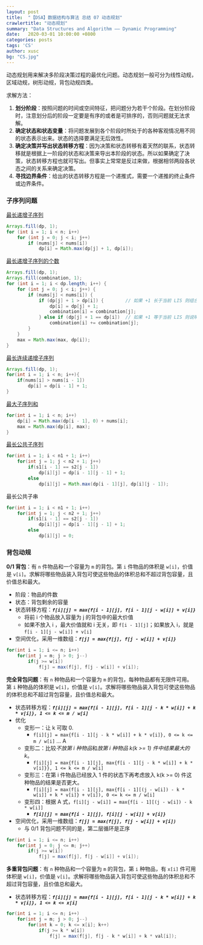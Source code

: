 ```yaml
---
layout: post
title:  "【DSA】数据结构与算法 总结 07 动态规划"
crawlertitle: "动态规划"
summary: "Data Structures and Algorithm —— Dynamic Programming"
date:   2020-03-01 10:00:00 +0800
categories: posts
tags: 'CS'
author: xusc
bg: "CS.jpg"
---
```


动态规划用来解决多阶段决策过程的最优化问题。动态规划一般可分为线性动规，区域动规，树形动规，背包动规四类。

求解方法：
1. **划分阶段**：按照问题的时间或空间特征，把问题分为若干个阶段。在划分阶段时，注意划分后的阶段一定要是有序的或者是可排序的，否则问题就无法求解。
2. **确定状态和状态变量**：将问题发展到各个阶段时所处于的各种客观情况用不同的状态表示出来。状态的选择要满足无后效性。
3. **确定决策并写出状态转移方程**：因为决策和状态转移有着天然的联系，状态转移就是根据上一阶段的状态和决策来导出本阶段的状态。所以如果确定了决策，状态转移方程也就可写出。但事实上常常是反过来做，根据相邻两段各状态之间的关系来确定决策。
4. **寻找边界条件**：给出的状态转移方程是一个递推式，需要一个递推的终止条件或边界条件。

### 子序列问题
[最长递增子序列](https://leetcode-cn.com/problems/longest-increasing-subsequence/)
```java
Arrays.fill(dp, 1);
for (int i = 1; i < n; i++)
    for (int j = 0; j < i; j++)
        if (nums[j] < nums[i])
            dp[i] = Math.max(dp[j] + 1, dp[i]);
```

[最长递增子序列的个数](https://leetcode-cn.com/problems/number-of-longest-increasing-subsequence/)
```java
Arrays.fill(dp, 1);
Arrays.fill(combination, 1);
for (int i = 1; i < dp.length; i++) {
    for (int j = 0; j < i; j++) {
        if (nums[j] < nums[i]) {
            if (dp[j] + 1 > dp[i]) {        // 如果 +1 长于当前 LIS 则组合数不变
                dp[i] = dp[j] + 1;
                combination[i] = combination[j];
            } else if (dp[j] + 1 == dp[i])  // 如果 +1 等于当前 LIS 则说明找到了新组合
                combination[i] += combination[j];
        }
    }
    max = Math.max(max, dp[i]);
}
```

[最长连续递增子序列](https://leetcode-cn.com/problems/longest-continuous-increasing-subsequence/)
```java
Arrays.fill(dp, 1);
for(int i = 1; i < n; i++){
    if(nums[i] > nums[i - 1])
        dp[i] = dp[i - 1] + 1;
}
```

[最大子序列和](https://leetcode-cn.com/problems/maximum-subarray/)
```java
for(int i = 1; i < n; i++)
    dp[i] = Math.max(dp[i - 1], 0) + nums[i];
    max = Math.max(dp[i], max);
}
```

[最长公共子序列](https://leetcode-cn.com/problems/longest-common-subsequence/)
```java
for(int i = 1; i < n1 + 1; i++)
    for(int j = 1; j < n2 + 1; j++)
        if(s1[i - 1] == s2[j - 1])
            dp[i][j] = dp[i - 1][j - 1] + 1;
        else
            dp[i][j] = Math.max(dp[i - 1][j], dp[i][j - 1]);
```

最长公共子串
```java
for(int i = 1; i < n1 + 1; i++)
    for(int j = 1; j < n2 + 1; j++)
        if(s1[i - 1] == s2[j - 1])
            dp[i][j] = dp[i - 1][j - 1] + 1;
        else
            dp[i][j] = 0;
```


### 背包动规
**0/1 背包**：有 `n` 件物品和一个容量为 `m` 的背包。第 `i` 件物品的体积是 `w[i]`，价值是 `v[i]`。求解将哪些物品装入背包可使这些物品的体积总和不超过背包容量，且价值总和最大。
+ 阶段：物品的件数
+ 状态：背包剩余的容量
+ 状态转移方程：***`f[i][j] = max{f[i - 1][j], f[i - 1][j - w[i]] + v[i]}`***
  + 将前 i 个物品放入容量为 j 的背包中的最大价值
  + 如果不放入 i ，最大价值就和 i 无关，即 `f[i - 1][j]`；如果放入 i，就是 `f[i - 1][j - w[i]] + v[i]`
+ 空间优化，采用一维数组：***`f[j] = max{f[j], f[j - w[i]] + v[i]}`***

```java
for(int i = 1; i <= n; i++)
    for(int j = m; j > 0; j--)
        if(j >= w[i])
            f[j] = max(f[j], f[j - w[i]] + v[i]);
```

**完全背包问题**：有 `n` 种物品和一个容量为 `m` 的背包，每种物品都有无限件可用。第 `i` 种物品的体积是 `w[i]`，价值是 `v[i]`。求解将哪些物品装入背包可使这些物品的体积总和不超过背包容量，且价值总和最大。
+ 状态转移方程：***`f[i][j] = max{f[i - 1][j], f[i - 1][j - k * w[i]] + k * v[i]}, 1 <= k <= m / w[i]`***
+ 优化
  + 变形一：让 k 可取 0.
    + `f[i][j] = max{f[i - 1][j - k * w[i]] + k * v[i]}, 0 <= k <= m / w[i]` ... A
  + 变形二：比较*不放第 i 种物品*和*放第 i 种物品 k(k >= 1) 件中结果最大的 k*。
    + `f[i][j] = max{f[i - 1][j], max{f[i - 1][j - k * w[i]] + k * v[i]}}, 1 <= k <= m / w[i]`
  + 变形三：在第 i 件物品已经放入 1 件的状态下再考虑放入 k(k >= 0) 件这种物品的结果是否更大。
    + `f[i][j] = max(f[i - 1][j], max{f[i - 1][(j - w[i]) - k * w[i]] + k * v[i]} + v[i]), 0 <= k <= m / w[i]`
  + 变形四：根据 A 式，`f[i][j - w[i]] = max{f[i - 1][(j - w[i]) - k * w[i]]`
    + ***`f[i][j] = max{f[i - 1][j], f[i][j - w[i]] + v[i]}`***
+ 空间优化，采用一维数组：***`f[j] = max(f[j], f[j - w[i]] + v[i])`***
  + 与 0/1 背包问题不同的是，第二层循环是正序

```java
for(int i = 1; i <= n; i++)
    for(int j = 0; j <= m; j++)
        if(j >= w[i])
            f[j] = max(f[j], f[j - w[i]] + v[i]);
```

**多重背包问题**：有 `n` 种物品和一个容量为 `m` 的背包，第 `i` 种物品，有 `x[i]` 件可用体积是 `w[i]`，价值是 `v[i]`。求解将哪些物品装入背包可使这些物品的体积总和不超过背包容量，且价值总和最大。
+ 状态转移方程：***`f[i][j] = max{f[i - 1][j], f[i - 1][j - k * w[i]] + k * v[i]}, 1 <= k <= x[i]`***

```java
for(int i = 1; i <= n; i++)
	for(int j = m; j > 0; j--)
		for(int k = 0; k <= x[i]; k++)
			if(j >= k * w[i])
				f[j] = max(f[j], f[j - k * w[i]] + k * val[i]);
```